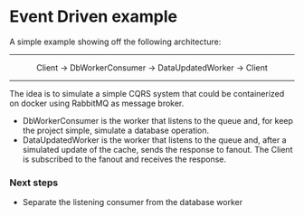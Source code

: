 # Event Driven example

A simple example showing off the following architecture:

---

<p style="text-align:center;">Client &rarr; DbWorkerConsumer &rarr; DataUpdatedWorker &rarr; Client</p>

---

The idea is to simulate a simple CQRS system that could be containerized on docker using RabbitMQ as message broker.

* DbWorkerConsumer is the worker that listens to the queue and, for keep the project simple, simulate a database operation.
* DataUpdatedWorker is the worker that listens to the queue and, after a simulated update of the cache, sends the response to fanout. The Client is subscribed to the fanout and receives the response.

### Next steps
* Separate the listening consumer from the database worker